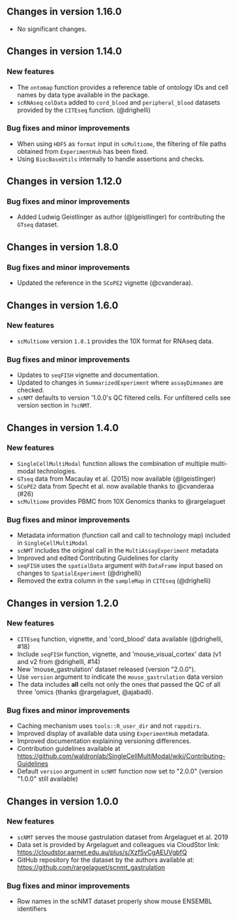 ## Changes in version 1.16.0

* No significant changes.

## Changes in version 1.14.0

### New features

* The `ontomap` function provides a reference table of ontology IDs and cell
names by data type available in the package.
* `scRNAseq` `colData` added to `cord_blood` and `peripheral_blood` datasets
provided by the `CITEseq` function. (@drighelli)

### Bug fixes and minor improvements

* When using `HDF5` as `format` input in `scMultiome`, the filtering of file
paths obtained from `ExperimentHub` has been fixed.
* Using `BiocBaseUtils` internally to handle assertions and checks.

## Changes in version 1.12.0

### Bug fixes and minor improvements

* Added Ludwig Geistlinger as author (@lgeistlinger) for contributing the
`GTseq` dataset.

## Changes in version 1.8.0

### Bug fixes and minor improvements

* Updated the reference in the `SCoPE2` vignette (@cvanderaa).

## Changes in version 1.6.0

### New features

* `scMultiome` version `1.0.1` provides the 10X format for RNAseq data.

### Bug fixes and minor improvements

* Updates to `seqFISH` vignette and documentation.
* Updated to changes in `SummarizedExperiment` where `assayDimnames` are
checked.
* `scNMT` defaults to version '1.0.0's QC filtered cells. For unfiltered
cells see version section in `?scNMT`.

## Changes in version 1.4.0

### New features

* `SingleCellMultiModal` function allows the combination of multiple
multi-modal technologies.
* `GTseq` data from Macaulay et al. (2015) now available (@lgeistlinger)
* `SCoPE2` data from Specht et al. now available thanks to @cvanderaa (#26)
* `scMultiome` provides PBMC from 10X Genomics thanks to @rargelaguet

### Bug fixes and minor improvements

* Metadata information (function call and call to technology map) included in
`SingleCellMultiModal`
* `scNMT` includes the original call in the `MultiAssayExperiment` metadata
* Improved and edited Contributing Guidelines for clarity
* `seqFISH` uses the `spatialData` argument with `DataFrame` input based on
changes to `SpatialExperiment` (@drighelli)
* Removed the extra column in the `sampleMap` in `CITEseq` (@drighelli)

## Changes in version 1.2.0

### New features

* `CITEseq` function, vignette, and 'cord_blood' data available
(@drighelli, #18)
* Include `seqFISH` function, vignette, and 'mouse_visual_cortex' data
(v1 and v2 from @drighelli, #14)
* New 'mouse_gastrulation' dataset released (version "2.0.0").
* Use `version` argument to indicate the `mouse_gastrulation` data version
* The data includes **all** cells not only the ones that passed the QC
of all three 'omics (thanks @rargelaguet, @ajabadi).

### Bug fixes and minor improvements

* Caching mechanism uses `tools::R_user_dir` and not `rappdirs`.
* Improved display of available data using `ExperimentHub` metadata.
* Improved documentation explaining versioning differences.
* Contribution guidelines available at
https://github.com/waldronlab/SingleCellMultiModal/wiki/Contributing-Guidelines
* Default `version` argument in `scNMT` function now set to "2.0.0" (version
"1.0.0" still available)

## Changes in version 1.0.0

### New features

* `scNMT` serves the mouse gastrulation dataset from Argelaguet et al. 2019
* Data set is provided by Argelaguet and colleagues via CloudStor link:
https://cloudstor.aarnet.edu.au/plus/s/Xzf5vCgAEUVgbfQ
* GitHub repository for the dataset by the authors available at:
https://github.com/rargelaguet/scnmt_gastrulation

### Bug fixes and minor improvements

* Row names in the scNMT dataset properly show mouse ENSEMBL identifiers

